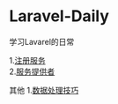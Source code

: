 # Laravel-Daily
学习Lavarel的日常

1.<a href='https://github.com/pgy1/Laravel-Daily/blob/master/ServiceRegister' target='_blank'>注册服务</a><br />
2.<a href='https://github.com/pgy1/Laravel-Daily/blob/master/ServiceProvider' target='_blank'>服务提供者</a>

其他
1.<a href='https://github.com/pgy1/Laravel-Daily/blob/master/DataHandleSkill' target='_blank'>数据处理技巧</a>
